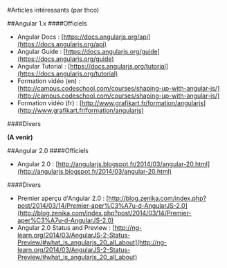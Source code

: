 #Articles intéressants (par thco)

##Angular 1.x
####Officiels

* Angular Docs : [https://docs.angularjs.org/api](https://docs.angularjs.org/api)
* Angular Guide : [https://docs.angularjs.org/guide](https://docs.angularjs.org/guide)
* Angular Tutorial : [https://docs.angularjs.org/tutorial](https://docs.angularjs.org/tutorial)
* Formation vidéo (en) : [http://campus.codeschool.com/courses/shaping-up-with-angular-js/](http://campus.codeschool.com/courses/shaping-up-with-angular-js/)
* Formation vidéo (fr) : [http://www.grafikart.fr/formation/angularjs](http://www.grafikart.fr/formation/angularjs)

####Divers

**(A venir)**

##Angular 2.0
####Officiels

* Angular 2.0 : [http://angularjs.blogspot.fr/2014/03/angular-20.html](http://angularjs.blogspot.fr/2014/03/angular-20.html)

####Divers

* Premier aperçu d'Angular 2.0 : [http://blog.zenika.com/index.php?post/2014/03/14/Premier-aper%C3%A7u-d-AngularJS-2.0](http://blog.zenika.com/index.php?post/2014/03/14/Premier-aper%C3%A7u-d-AngularJS-2.0)
* Angular 2.0 Status and Preview : [http://ng-learn.org/2014/03/AngularJS-2-Status-Preview/#what_is_angularjs_20_all_about](http://ng-learn.org/2014/03/AngularJS-2-Status-Preview/#what_is_angularjs_20_all_about) 
